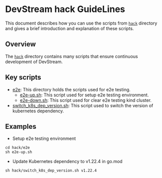 # DevStream hack GuideLines

This document describes how you can use the scripts from [`hack`](.) directory
and gives a brief introduction and explanation of these scripts.

## Overview

The [`hack`](.) directory contains many scripts that ensure continuous development of DevStream.

## Key scripts

- [e2e](./e2e): This directory holds the scripts used for e2e testing.
  - [e2e-up.sh](./e2e/e2e-up.sh): This script used for setup e2e testing environment.
  - [e2e-down.sh](./e2e/e2e-down.sh): This script used for clear e2e testing kind cluster.
- [switch_k8s_dep_version.sh](./switch_k8s_dep_version.sh): This script used to switch the version of kubernetes dependency.

## Examples

- Setup e2e testing environment

```shell
cd hack/e2e
sh e2e-up.sh
```

- Update Kubernetes dependency to v1.22.4 in go.mod

```shell
sh hack/switch_k8s_dep_version.sh v1.22.4
```
